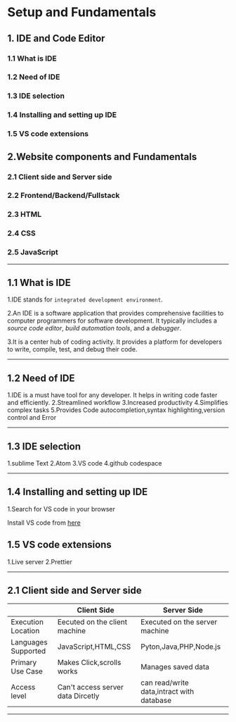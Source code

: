 # Setup and Fundamentals

## 1. IDE and Code Editor

### 1.1 What is IDE
### 1.2 Need of IDE
### 1.3 IDE selection
### 1.4 Installing and setting up IDE
### 1.5 VS code extensions

## 2.Website components and Fundamentals

### 2.1 Client side and Server side
### 2.2 Frontend/Backend/Fullstack
### 2.3 HTML
### 2.4 CSS
### 2.5 JavaScript

---

## 1.1 What is IDE
1.IDE stands for `integrated development environment`.

2.An IDE is a software application that provides comprehensive facilities to computer programmers for software development. It typically includes a *source code editor*, *build automation tools*, and a *debugger*.

3.It is a center hub of coding activity. It provides a platform for developers to write, compile, test, and debug their code.

---

## 1.2 Need of IDE
1.IDE is a must have tool for any developer. It helps in writing code faster and efficiently.
2.Streamlined workflow
3.Increased productivity
4.Simplifies complex tasks
5.Provides Code autocompletion,syntax highlighting,version control and Error 

---

## 1.3 IDE selection

1.sublime Text
2.Atom
3.VS code
4.github codespace

---

## 1.4 Installing and setting up IDE

1.Search for VS code in your browser

  Install VS code from [here](https://code.visualstudio.com/download)


## 1.5 VS code extensions
1.Live server
2.Prettier

---

## 2.1 Client side and Server side

|                                | Client Side                                 | Server Side                  |
|--------------------------------|---------------------------------------------|------------------------------|
|Execution Location              |Eecuted on the client machine                |Executed on the server machine|
|Languages Supported             |JavaScript,HTML,CSS                          |Pyton,Java,PHP,Node.js        |
|Primary Use Case                |Makes Click,scrolls works                    |Manages saved data            |
|Access level                    |Can't access server data Dircetly            |can read/write data,intract with database|

---